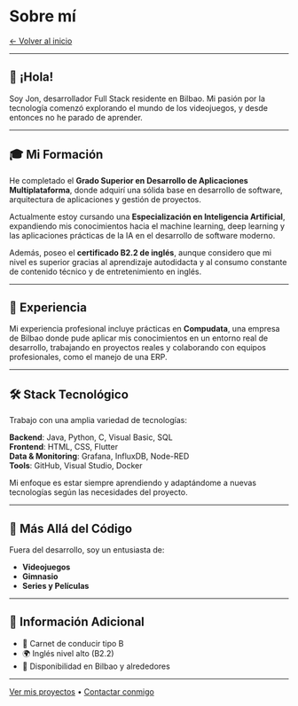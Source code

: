 # Sobre mí

[← Volver al inicio](index.md)

---

## 👋 ¡Hola!

Soy Jon, desarrollador Full Stack residente en Bilbao. Mi pasión por la tecnología comenzó explorando el mundo de los videojuegos, y desde entonces no he parado de aprender.

---

## 🎓 Mi Formación

He completado el **Grado Superior en Desarrollo de Aplicaciones Multiplataforma**, donde adquirí una sólida base en desarrollo de software, arquitectura de aplicaciones y gestión de proyectos.

Actualmente estoy cursando una **Especialización en Inteligencia Artificial**, expandiendo mis conocimientos hacia el machine learning, deep learning y las aplicaciones prácticas de la IA en el desarrollo de software moderno.

Además, poseo el **certificado B2.2 de inglés**, aunque considero que mi nivel es superior gracias al aprendizaje autodidacta y al consumo constante de contenido técnico y de entretenimiento en inglés.

---

## 💼 Experiencia

Mi experiencia profesional incluye prácticas en **Compudata**, una empresa de Bilbao donde pude aplicar mis conocimientos en un entorno real de desarrollo, trabajando en proyectos reales y colaborando con equipos profesionales, como el manejo de una ERP.

---

## 🛠️ Stack Tecnológico

Trabajo con una amplia variedad de tecnologías:

**Backend**: Java, Python, C, Visual Basic, SQL  
**Frontend**: HTML, CSS, Flutter  
**Data & Monitoring**: Grafana, InfluxDB, Node-RED  
**Tools**: GitHub, Visual Studio, Docker

Mi enfoque es estar siempre aprendiendo y adaptándome a nuevas tecnologías según las necesidades del proyecto.

---

## 🌟 Más Allá del Código

Fuera del desarrollo, soy un entusiasta de:

- **Videojuegos**
- **Gimnasio**
- **Series y Películas**

---

## 📄 Información Adicional

- 🚗 Carnet de conducir tipo B
- 🌍 Inglés nivel alto (B2.2)
- 📍 Disponibilidad en Bilbao y alrededores

---

[Ver mis proyectos](proyectos.md) • [Contactar conmigo](contacto.md)
